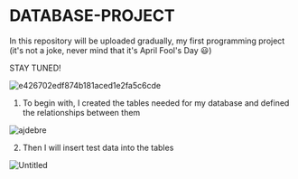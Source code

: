 # DATABASE-PROJECT
In this repository will be uploaded gradually, my first programming project (it's not a joke, never mind that it's April Fool's Day :smiley:)

STAY TUNED!

![e426702edf874b181aced1e2fa5c6cde](https://user-images.githubusercontent.com/101529092/229294245-f332e772-d0e7-4bca-ac3f-18d3d4a46514.gif)

1. To begin with, I created the tables needed for my database and defined the relationships between them



![ajdebre](https://user-images.githubusercontent.com/101529092/236326284-9a24807d-d6c8-4531-a04e-bba4c9f7d242.png)

2. Then I will insert test data into the tables

![Untitled](https://github.com/Stefan1354/DATABASE-PROJECT/assets/101529092/7bd852fc-82e9-41bd-b1c4-da6dec38f5d3)


